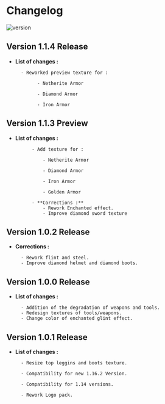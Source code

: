 # Changelog

![version](https://img.shields.io/github/v/release/N3siOS/Nesios_Stuff_Addon?label=Last%20version)

## Version 1.1.4 **Release**

- **List of changes :**

        - Reworked preview texture for :

              - Netherite Armor

              - Diamond Armor

              - Iron Armor

## Version 1.1.3 **Preview**

- **List of changes :**

            - Add texture for :

                - Netherite Armor

                - Diamond Armor

                - Iron Armor

                - Golden Armor

            - **Corrections :**
                - Rework Enchanted effect.
                - Improve diamond sword texture

## Version 1.0.2 **Release**

- **Corrections :**

        - Rework flint and steel.
        - Improve diamond helmet and diamond boots.

## Version 1.0.0 **Release**

- **List of changes :**

        - Addition of the degradation of weapons and tools.
        - Redesign textures of tools/weapons.
        - Change color of enchanted glint effect.

## Version 1.0.1 **Release**

- **List of changes :**

        - Resize top leggins and boots texture.

        - Compatibility for new 1.16.2 Version.

        - Compatibility for 1.14 versions.

        - Rework Logo pack.
